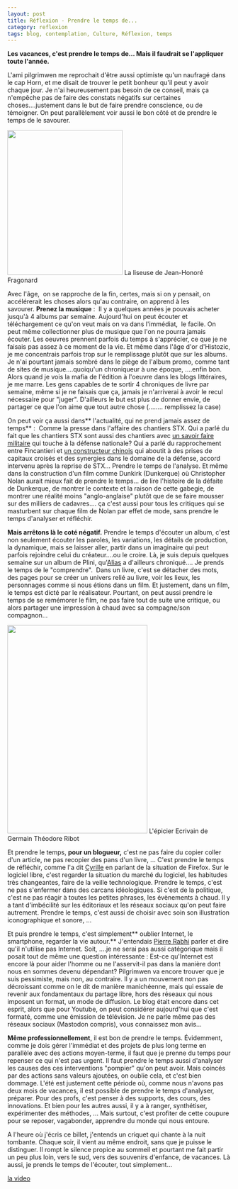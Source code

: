 ```yaml
---
layout: post
title: Réflexion - Prendre le temps de...
category: reflexion
tags: blog, contemplation, Culture, Réflexion, temps
---
```

**Les vacances, c'est prendre le temps de... Mais il faudrait se l'appliquer toute l'année.**

L'ami pilgrimwen me reprochait d'être aussi optimiste qu'un naufragé dans le cap Horn, et me disait de trouver le petit bonheur qu'il peut y avoir chaque jour. Je n'ai heureusement pas besoin de ce conseil, mais ça n'empêche pas de faire des constats négatifs sur certaines choses....justement dans le but de faire prendre conscience, ou de témoigner. On peut parallèlement voir aussi le bon côté et de prendre le temps de le savourer.

<img class="size-medium" src="https://upload.wikimedia.org/wikipedia/commons/thumb/6/69/Fragonard%2C_The_Reader.jpg/260px-Fragonard%2C_The_Reader.jpg" width="260" height="327" />
La liseuse de Jean-Honoré Fragonard

Avec l'âge,  on se rapproche de la fin, certes, mais si on y pensait, on accélérerait les choses alors qu'au contraire, on apprend à les savourer. **Prenez la musique** :  Il y a quelques années je pouvais acheter jusqu'à 4 albums par semaine. Aujourd'hui on peut écouter et téléchargement ce qu'on veut mais on va dans l'immédiat,  le facile. On peut même collectionner plus de musique que l'on ne pourra jamais écouter. Les oeuvres prennent parfois du temps à s'apprécier, ce que je ne faisais pas assez à ce moment de la vie. Et même dans l'âge d'or d'Histozic, je me concentrais parfois trop sur le remplissage plutôt que sur les albums. Je n'ai pourtant jamais sombré dans le piège de l'album promo, comme tant de sites de musique....quoiqu'un chroniqueur à une époque, ....enfin bon. Alors quand je vois la mafia de l'édition à l'oeuvre dans les blogs littéraires, je me marre. Les gens capables de te sortir 4 chroniques de livre par semaine, même si je ne faisais que ça, jamais je n'arriverai à avoir le recul nécessaire pour "juger". D'ailleurs le but est plus de donner envie, de partager ce que l'on aime que tout autre chose (........ remplissez la case)

On peut voir ça aussi dans** l'actualité, qui ne prend jamais assez de temps** :  Comme la presse dans l'affaire des chantiers STX. Qui a parlé du fait que les chantiers STX sont aussi des chantiers avec <a href="https://www.naval-group.com/fr/news/dcns-lance-a-saint-nazaire-la-construction-du-programme-des-deux-bpc-pour-la-russie/">un savoir faire militaire</a> qui touche à la défense nationale? Qui a parlé du rapprochement entre Fincantieri et <a href="http://www.la-croix.com/Economie/Fincantieri-proche-accord-pour-construire-Chine-2017-02-21-1300826417">un constructeur chinois</a> qui aboutit à des prises de capitaux croisés et des synergies dans le domaine de la défense, accord intervenu après la reprise de STX... Prendre le temps de l'analyse. Et même dans la construction d'un film comme Dunkirk (Dunkerque) où Christopher Nolan aurait mieux fait de prendre le temps... de lire l'histoire de la défaite de Dunkerque, de montrer le contexte et la raison de cette gabegie, de montrer une réalité moins "anglo-anglaise" plutôt que de se faire mousser sur des milliers de cadavres.... ça c'est aussi pour tous les critiques qui se masturbent sur chaque film de Nolan par effet de mode, sans prendre le temps d'analyser et réfléchir.

**Mais arrêtons là le coté négatif.** Prendre le temps d'écouter un album, c'est non seulement écouter les paroles, les variations, les détails de production, la dynamique, mais se laisser aller, partir dans un imaginaire qui peut parfois rejoindre celui du créateur....ou le croire. Là, je suis depuis quelques semaine sur un album de Plini, qu'<a href="http://alias.erdorin.org">Alias</a> a d'ailleurs chroniqué.... Je prends le temps de le "comprendre".  Dans un livre, c'est se détacher des mots, des pages pour se créer un univers relié au livre, voir les lieux, les personnages comme si nous étions dans un film. Et justement, dans un film, le temps est dicté par le réalisateur. Pourtant, on peut aussi prendre le temps de se remémorer le film, ne pas faire tout de suite une critique, ou alors partager une impression à chaud avec sa compagne/son compagnon...

<img class="" src="http://www.culture.gouv.fr/Wave/image/joconde/0001/m021104_rimg0402_p.jpg" width="316" height="470" /> 
L'épicier Ecrivain de Germain Théodore Ribot

Et prendre le temps, **pour un blogueur,** c'est ne pas faire du copier coller d'un article, ne pas recopier des pans d'un livre, ... C'est prendre le temps de réfléchir, comme l'a dit <a href="https://cyrille-borne.com">Cyrille</a> en parlant de la situation de Firefox. Sur le logiciel libre, c'est regarder la situation du marché du logiciel, les habitudes très changeantes, faire de la veille technologique. Prendre le temps, c'est ne pas s'enfermer dans des carcans idéologiques. Si c'est de la politique, c'est ne pas réagir à toutes les petites phrases, les évènements à chaud. Il y a tant d'imbécilité sur les éditoriaux et les réseaux sociaux qu'on peut faire autrement. Prendre le temps, c'est aussi de choisir avec soin son illustration iconographique et sonore, ...

Et puis prendre le temps, c'est simplement** oublier Internet, le smartphone, regarder la vie autour.** J'entendais <a href="https://fr.wikipedia.org/wiki/Pierre_Rabhi">Pierre Rabhi</a> parler et dire qu'il n'utilise pas Internet. Soit, ....je ne serai pas aussi catégorique mais il posait tout de même une question intéressante : Est-ce qu'Internet est encore là pour aider l'homme ou ne l'asservit-il pas dans la manière dont nous en sommes devenu dépendant? Pilgrimwen va encore trouver que je suis pessimiste, mais non, au contraire. Il y a un mouvement non pas décroissant comme on le dit de manière manichéenne, mais qui essaie de revenir aux fondamentaux du partage libre, hors des réseaux qui nous imposent un format, un mode de diffusion. Le blog était encore dans cet esprit, alors que pour Youtube, on peut considérer aujourd'hui que c'est formaté, comme une émission de télévision. Je ne parle même pas des réseaux sociaux (Mastodon compris), vous connaissez mon avis...

**Même professionnellement**, il est bon de prendre le temps. Évidemment, comme je dois gérer l'immédiat et des projets de plus long terme en parallèle avec des actions moyen-terme, il faut que je prenne du temps pour repenser ce qui n'est pas urgent. Il faut prendre le temps aussi d'analyser les causes des ces interventions "pompier" qu'on peut avoir. Mais coincés par des actions sans valeurs ajoutées, on oublie cela, et c'est bien dommage. L'été est justement cette période où, comme nous n'avons pas deux mois de vacances, il est possible de prendre le temps d'analyser, préparer. Pour des profs, c'est penser à des supports, des cours, des innovations. Et bien pour les autres aussi, il y a à ranger, synthétiser, expérimenter des méthodes, ... Mais surtout, c'est profiter de cette coupure pour se reposer, vagabonder, apprendre du monde qui nous entoure.

A l'heure où j'écris ce billet, j'entends un criquet qui chante à la nuit tombante. Chaque soir, il vient au même endroit, sans que je puisse le distinguer. Il rompt le silence propice au sommeil et pourtant me fait partir un peu plus loin, vers le sud, vers des souvenirs d'enfance, de vacances. Là aussi, je prends le temps de l'écouter, tout simplement...

[la video](https://www.youtube.com/watch?v=Z-OytmtYoOI)

